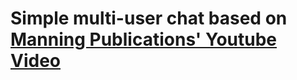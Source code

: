 # Simple multi-user chat based on [Manning Publications' Youtube Video](https://www.youtube.com/watch?v=T2mWg91sx-o)
